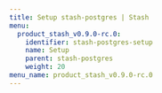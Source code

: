 ```yaml
---
title: Setup stash-postgres | Stash
menu:
  product_stash_v0.9.0-rc.0:
    identifier: stash-postgres-setup
    name: Setup
    parent: stash-postgres
    weight: 20
menu_name: product_stash_v0.9.0-rc.0
---
```


